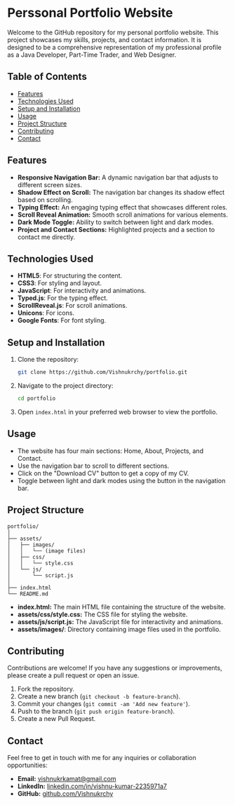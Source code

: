# Perssonal Portfolio Website

Welcome to the GitHub repository for my personal portfolio website. This project showcases my skills, projects, and contact information. It is designed to be a comprehensive representation of my professional profile as a Java Developer, Part-Time Trader, and Web Designer.

## Table of Contents
- [Features](#features)
- [Technologies Used](#technologies-used)
- [Setup and Installation](#setup-and-installation)
- [Usage](#usage)
- [Project Structure](#project-structure)
- [Contributing](#contributing)
- [Contact](#contact)

## Features
- **Responsive Navigation Bar:** A dynamic navigation bar that adjusts to different screen sizes.
- **Shadow Effect on Scroll:** The navigation bar changes its shadow effect based on scrolling.
- **Typing Effect:** An engaging typing effect that showcases different roles.
- **Scroll Reveal Animation:** Smooth scroll animations for various elements.
- **Dark Mode Toggle:** Ability to switch between light and dark modes.
- **Project and Contact Sections:** Highlighted projects and a section to contact me directly.

## Technologies Used
- **HTML5**: For structuring the content.
- **CSS3**: For styling and layout.
- **JavaScript**: For interactivity and animations.
- **Typed.js**: For the typing effect.
- **ScrollReveal.js**: For scroll animations.
- **Unicons**: For icons.
- **Google Fonts**: For font styling.

## Setup and Installation
1. Clone the repository:
    ```sh
    git clone https://github.com/Vishnukrchy/portfolio.git
    ```
2. Navigate to the project directory:
    ```sh
    cd portfolio
    ```
3. Open `index.html` in your preferred web browser to view the portfolio.

## Usage
- The website has four main sections: Home, About, Projects, and Contact.
- Use the navigation bar to scroll to different sections.
- Click on the "Download CV" button to get a copy of my CV.
- Toggle between light and dark modes using the button in the navigation bar.

## Project Structure
```
portfolio/
│
├── assets/
│   ├── images/
│   │   └── (image files)
│   ├── css/
│   │   └── style.css
│   └── js/
│       └── script.js
│
├── index.html
└── README.md
```

- **index.html:** The main HTML file containing the structure of the website.
- **assets/css/style.css:** The CSS file for styling the website.
- **assets/js/script.js:** The JavaScript file for interactivity and animations.
- **assets/images/**: Directory containing image files used in the portfolio.

## Contributing
Contributions are welcome! If you have any suggestions or improvements, please create a pull request or open an issue.

1. Fork the repository.
2. Create a new branch (`git checkout -b feature-branch`).
3. Commit your changes (`git commit -am 'Add new feature'`).
4. Push to the branch (`git push origin feature-branch`).
5. Create a new Pull Request.

## Contact
Feel free to get in touch with me for any inquiries or collaboration opportunities:

- **Email:** [vishnukrkamat@gmail.com](mailto:vishnukrkamat@gmail.com)
- **LinkedIn:** [linkedin.com/in/vishnu-kumar-2235971a7](https://www.linkedin.com/in/vishnu-kumar-2235971a7)
- **GitHub:** [github.com/Vishnukrchy](https://github.com/Vishnukrchy)

